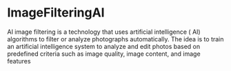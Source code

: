 # ImageFilteringAI
AI image filtering is a technology that uses artificial  intelligence  ( AI)  algorithms  to filter or analyze photographs automatically. The idea is to train an  artificial intelligence system to analyze and edit  photos based on predefined criteria such as image  quality, image content, and image features
